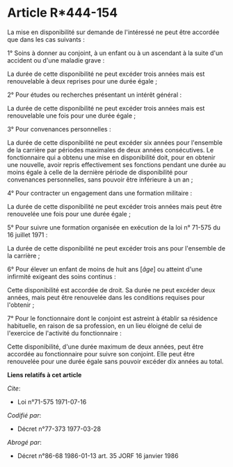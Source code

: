 # Article R*444-154

La mise en disponibilité sur demande de l'intéressé ne peut être accordée que dans les cas suivants :

1° Soins à donner au conjoint, à un enfant ou à un ascendant à la suite d'un accident ou d'une maladie grave :

La durée de cette disponibilité ne peut excéder trois années mais est renouvelable à deux reprises pour une durée égale ;

2° Pour études ou recherches présentant un intérêt général :

La durée de cette disponibilité ne peut excéder trois années mais est renouvelable une fois pour une durée égale ;

3° Pour convenances personnelles :

La durée de cette disponibilité ne peut excéder six années pour l'ensemble de la carrière par périodes maximales de deux
années consécutives. Le fonctionnaire qui a obtenu une mise en disponibilité doit, pour en obtenir une nouvelle, avoir repris
effectivement ses fonctions pendant une durée au moins égale à celle de la dernière période de disponibilité pour convenances
personnelles, sans pouvoir être inférieure à un an ;

4° Pour contracter un engagement dans une formation militaire :

La durée de cette disponibilité ne peut excéder trois années mais peut être renouvelée une fois pour une durée égale ;

5° Pour suivre une formation organisée en exécution de la loi n° 71-575 du 16 juillet 1971 :

La durée de cette disponibilité ne peut excéder trois ans pour l'ensemble de la carrière ;

6° Pour élever un enfant de moins de huit ans [*âge*] ou atteint d'une infirmité exigeant des soins continus :

Cette disponibilité est accordée de droit. Sa durée ne peut excéder deux années, mais peut être renouvelée dans les
conditions requises pour l'obtenir ;

7° Pour le fonctionnaire dont le conjoint est astreint à établir sa résidence habituelle, en raison de sa profession, en un
lieu éloigné de celui de l'exercice de l'activité du fonctionnaire :

Cette disponibilité, d'une durée maximum de deux années, peut être accordée au fonctionnaire pour suivre son conjoint. Elle
peut être renouvelée pour une durée égale sans pouvoir excéder dix années au total.

**Liens relatifs à cet article**

_Cite_:

  - Loi n°71-575 1971-07-16

_Codifié par_:

  - Décret n°77-373 1977-03-28

_Abrogé par_:

  - Décret n°86-68 1986-01-13 art. 35 JORF 16 janvier 1986
